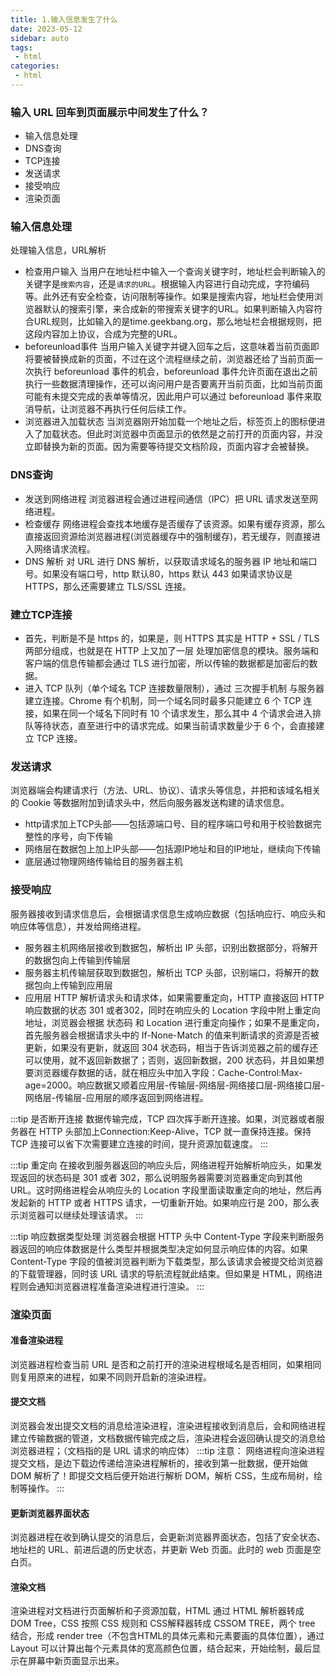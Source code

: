 ```yaml
---
title: 1.输入信息发生了什么
date: 2023-05-12
sidebar: auto
tags:
 - html
categories:
 - html
---
```


### 输入 URL 回车到页面展示中间发生了什么？
- 输入信息处理
- DNS查询
- TCP连接
- 发送请求
- 接受响应
- 渲染页面

### 输入信息处理
处理输入信息，URL解析<br />
- 检查用户输入
当用户在地址栏中输入一个查询关键字时，地址栏会判断输入的关键字是`搜索内容`，还是`请求的URL`。根据输入内容进行自动完成，字符编码等。此外还有安全检查，访问限制等操作。如果是搜索内容，地址栏会使用浏览器默认的搜索引擎，来合成新的带搜索关键字的URL。如果判断输入内容符合URL规则，比如输入的是time.geekbang.org，那么地址栏会根据规则，把这段内容加上协议，合成为完整的URL。<br />
- beforeunload事件
当用户输入关键字并键入回车之后，这意味着当前页面即将要被替换成新的页面，不过在这个流程继续之前，浏览器还给了当前页面一次执行 beforeunload 事件的机会，beforeunload 事件允许页面在退出之前执行一些数据清理操作，还可以询问用户是否要离开当前页面，比如当前页面可能有未提交完成的表单等情况，因此用户可以通过 beforeunload 事件来取消导航，让浏览器不再执行任何后续工作。<br />
- 浏览器进入加载状态
当浏览器刚开始加载一个地址之后，标签页上的图标便进入了加载状态。但此时浏览器中页面显示的依然是之前打开的页面内容，并没立即替换为新的页面。因为需要等待提交文档阶段，页面内容才会被替换。

### DNS查询
- 发送到网络进程
浏览器进程会通过进程间通信（IPC）把 URL 请求发送至网络进程。
- 检查缓存
网络进程会查找本地缓存是否缓存了该资源。如果有缓存资源，那么直接返回资源给浏览器进程(浏览器缓存中的强制缓存)，若无缓存，则直接进入网络请求流程。
- DNS 解析
对 URL 进行 DNS 解析，以获取请求域名的服务器 IP 地址和端口号。如果没有端口号，http 默认80，https 默认 443 如果请求协议是 HTTPS，那么还需要建立 TLS/SSL 连接。

### 建立TCP连接
- 首先，判断是不是 https 的，如果是，则 HTTPS 其实是 HTTP + SSL / TLS 两部分组成，也就是在 HTTP 上又加了一层 处理加密信息的模块。服务端和客户端的信息传输都会通过 TLS 进行加密，所以传输的数据都是加密后的数据。
- 进入 TCP 队列（单个域名 TCP 连接数量限制），通过 三次握手机制 与服务器建立连接。Chrome 有个机制，同一个域名同时最多只能建立 6 个 TCP 连接，如果在同一个域名下同时有 10 个请求发生，那么其中 4 个请求会进入排队等待状态，直至进行中的请求完成。如果当前请求数量少于 6 个，会直接建立 TCP 连接。

### 发送请求
浏览器端会构建请求行（方法、URL、协议）、请求头等信息，并把和该域名相关的 Cookie 等数据附加到请求头中，然后向服务器发送构建的请求信息。
- http请求加上TCP头部——包括源端口号、目的程序端口号和用于校验数据完整性的序号，向下传输
- 网络层在数据包上加上IP头部——包括源IP地址和目的IP地址，继续向下传输
- 底层通过物理网络传输给目的服务器主机

### 接受响应
服务器接收到请求信息后，会根据请求信息生成响应数据（包括响应行、响应头和响应体等信息），并发给网络进程。
- 服务器主机网络层接收到数据包，解析出 IP 头部，识别出数据部分，将解开的数据包向上传输到传输层
- 服务器主机传输层获取到数据包，解析出 TCP 头部，识别端口，将解开的数据包向上传输到应用层
- 应用层 HTTP 解析请求头和请求体，如果需要重定向，HTTP 直接返回 HTTP 响应数据的状态 301 或者302，同时在响应头的 Location 字段中附上重定向地址，浏览器会根据 状态码 和 Location 进行重定向操作；如果不是重定向，首先服务器会根据请求头中的 If-None-Match 的值来判断请求的资源是否被更新，如果没有更新，就返回 304 状态码，相当于告诉浏览器之前的缓存还可以使用，就不返回新数据了；否则，返回新数据，200 状态码，并且如果想要浏览器缓存数据的话，就在相应头中加入字段：Cache-Control:Max-age=2000。响应数据又顺着应用层-传输层-网络层-网络接口层-网络接口层-网络层-传输层-应用层的顺序返回到网络进程。

:::tip
是否断开连接
数据传输完成，TCP 四次挥手断开连接。如果，浏览器或者服务器在 HTTP 头部加上Connection:Keep-Alive，TCP 就一直保持连接。保持 TCP 连接可以省下次需要建立连接的时间，提升资源加载速度。
:::

:::tip
重定向
在接收到服务器返回的响应头后，网络进程开始解析响应头，如果发现返回的状态码是 301 或者 302，那么说明服务器需要浏览器重定向到其他 URL。这时网络进程会从响应头的 Location 字段里面读取重定向的地址，然后再发起新的 HTTP 或者 HTTPS 请求，一切重新开始。如果响应行是 200，那么表示浏览器可以继续处理该请求。
:::

:::tip
响应数据类型处理
浏览器会根据 HTTP 头中 Content-Type 字段来判断服务器返回的响应体数据是什么类型并根据类型决定如何显示响应体的内容。如果 Content-Type 字段的值被浏览器判断为下载类型，那么该请求会被提交给浏览器的下载管理器，同时该 URL 请求的导航流程就此结束。但如果是 HTML，网络进程则会通知浏览器进程准备渲染进程进行渲染。
:::

### 渲染页面
#### 准备渲染进程
浏览器进程检查当前 URL 是否和之前打开的渲染进程根域名是否相同，如果相同则复用原来的进程，如果不同则开启新的渲染进程。
#### 提交文档
浏览器会发出提交文档的消息给渲染进程，渲染进程接收到消息后，会和网络进程建立传输数据的管道，文档数据传输完成之后，渲染进程会返回确认提交的消息给浏览器进程；（文档指的是 URL 请求的响应体）
:::tip
注意：
网络进程向渲染进程提交文档，是边下载边传递给渲染进程解析的，接收到第一批数据，便开始做 DOM 解析了！即提交文档后便开始进行解析 DOM，解析 CSS，生成布局树，绘制等操作。
:::

#### 更新浏览器界面状态
浏览器进程在收到确认提交的消息后，会更新浏览器界面状态，包括了安全状态、地址栏的 URL、前进后退的历史状态，并更新 Web 页面。此时的 web 页面是空白页。

#### 渲染文档
渲染进程对文档进行页面解析和子资源加载，HTML 通过 HTML 解析器转成 DOM Tree，CSS 按照 CSS 规则和 CSS解释器转成 CSSOM TREE，两个 tree 结合，形成 render tree（不包含HTML的具体元素和元素要画的具体位置），通过 Layout 可以计算出每个元素具体的宽高颜色位置，结合起来，开始绘制，最后显示在屏幕中新页面显示出来。